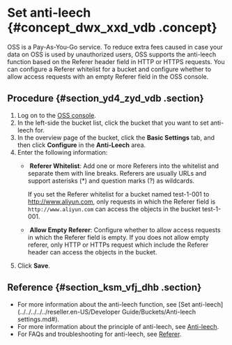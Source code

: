 # Set anti-leech {#concept_dwx_xxd_vdb .concept}

OSS is a Pay-As-You-Go service. To reduce extra fees caused in case your data on OSS is used by unauthorized users, OSS supports the anti-leech function based on the Referer header field in HTTP or HTTPS requests. You can configure a Referer whitelist for a bucket and configure whether to allow access requests with an empty Referer field in the OSS console.

## Procedure {#section_yd4_zyd_vdb .section}

1.  Log on to the [OSS console](https://oss.console.aliyun.com/).
2.  In the left-side the bucket list, click the bucket that you want to set anti-leech for.
3.  In the overview page of the bucket, click the **Basic Settings** tab, and then click **Configure** in the **Anti-Leech** area.
4.  Enter the following information:
    -    **Referer Whitelist**: Add one or more Referers into the whitelist and separate them with line breaks. Referers are usually URLs and support asterisks \(\*\) and question marks \(?\) as wildcards.

        If you set the Referer whitelist for a bucket named test-1-001 to http://www.aliyun.com, only requests in which the Referer field is `http://www.aliyun.com` can access the objects in the bucket test-1-001.

    -    **Allow Empty Referer**: Configure whether to allow access requests in which the Referer field is empty. If you does not allow empty referer, only HTTP or HTTPs request which include the Referer header can access the objects in the bucket.
5.  Click **Save**.

## Reference {#section_ksm_vfj_dhb .section}

-   For more information about the anti-leech function, see [Set anti-leech](../../../../../reseller.en-US/Developer Guide/Buckets/Anti-leech settings.md#).
-   For more information about the principle of anti-leech, see [Anti-leech](https://help.aliyun.com/document_detail/31937.html#concept-n5g-qd2-vdb).
-   For FAQs and troubleshooting for anti-leech, see [Referer](https://help.aliyun.com/document_detail/44198.html#concept-kh3-c3j-wdb).

